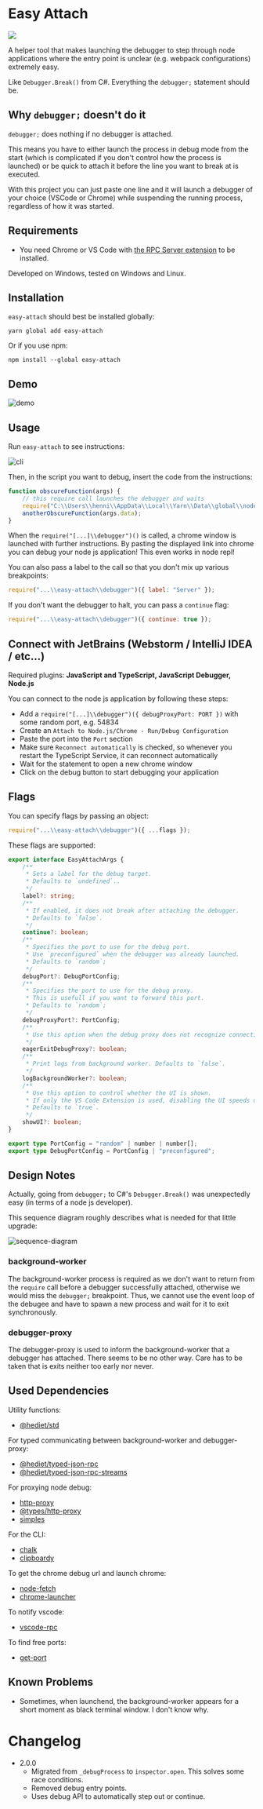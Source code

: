 # Easy Attach

[![](https://img.shields.io/twitter/follow/hediet_dev.svg?style=social)](https://twitter.com/intent/follow?screen_name=hediet_dev)

A helper tool that makes launching the debugger to step through node applications where the entry point is unclear (e.g. webpack configurations) extremely easy.

Like `Debugger.Break()` from C#. Everything the `debugger;` statement should be.

## Why `debugger;` doesn't do it

`debugger;` does nothing if no debugger is attached.

This means you have to either launch the process in debug mode from the start (which is complicated if you don't control how the process is launched) or be quick to attach it before the line you want to break at is executed.

With this project you can just paste one line and it will launch a debugger of your choice (VSCode or Chrome) while suspending the running process, regardless of how it was started.

## Requirements

-   You need Chrome or VS Code with [the RPC Server extension](https://marketplace.visualstudio.com/items?itemName=hediet.vscode-rpc-server) to be installed.

Developed on Windows, tested on Windows and Linux.

## Installation

`easy-attach` should best be installed globally:

```
yarn global add easy-attach
```

Or if you use npm:

```
npm install --global easy-attach
```

## Demo

![demo](docs/demo.gif)

## Usage

Run `easy-attach` to see instructions:

![cli](docs/cli.png)

Then, in the script you want to debug, insert the code from the instructions:

```js
function obscureFunction(args) {
	// this require call launches the debugger and waits
	require("C:\\Users\\henni\\AppData\\Local\\Yarn\\Data\\global\\node_modules\\easy-attach\\debugger")();
	anotherObscureFunction(args.data);
}
```

When the `require("[...]\\debugger")()` is called, a chrome window is launched with further instructions.
By pasting the displayed link into chrome you can debug your node js application!
This even works in node repl!

You can also pass a label to the call so that you don't mix up various breakpoints:

```js
require("...\\easy-attach\\debugger")({ label: "Server" });
```

If you don't want the debugger to halt, you can pass a `continue` flag:

```js
require("...\\easy-attach\\debugger")({ continue: true });
```

## Connect with JetBrains (Webstorm / IntelliJ IDEA / etc...)

Required plugins: **JavaScript and TypeScript, JavaScript Debugger, Node.js**

You can connect to the node js application by following these steps:

- Add a `require("[...]\\debugger")({ debugProxyPort: PORT })` with some random port, e.g. 54834
- Create an `Attach to Node.js/Chrome - Run/Debug Configuration`
- Paste the port into the `Port` section
- Make sure `Reconnect automatically` is checked, so whenever you restart the TypeScript Service, it can reconnect automatically
- Wait for the statement to open a new chrome window
- Click on the debug button to start debugging your application

## Flags

You can specify flags by passing an object:

```js
require("...\\easy-attach\\debugger")({ ...flags });
```

These flags are supported:

```ts
export interface EasyAttachArgs {
	/**
	 * Sets a label for the debug target.
	 * Defaults to `undefined`..
	 */
	label?: string;
	/**
	 * If enabled, it does not break after attaching the debugger.
	 * Defaults to `false`.
	 */
	continue?: boolean;
	/**
	 * Specifies the port to use for the debug port.
	 * Use `preconfigured` when the debugger was already launched.
	 * Defaults to `random`;
	 */
	debugPort?: DebugPortConfig;
	/**
	 * Specifies the port to use for the debug proxy.
	 * This is usefull if you want to forward this port.
	 * Defaults to `random`;
	 */
	debugProxyPort?: PortConfig;
	/**
	 * Use this option when the debug proxy does not recognize connection attempts and does not close automatically. Defaults to `false`.
	 */
	eagerExitDebugProxy?: boolean;
	/**
	 * Print logs from background worker. Defaults to `false`.
	 */
	logBackgroundWorker?: boolean;
	/**
	 * Use this option to control whether the UI is shown.
	 * If only the VS Code Extension is used, disabling the UI speeds up the auto attach feature.
	 * Defaults to `true`.
	 */
	showUI?: boolean;
}

export type PortConfig = "random" | number | number[];
export type DebugPortConfig = PortConfig | "preconfigured";
```

## Design Notes

Actually, going from `debugger;` to C#'s `Debugger.Break()` was unexpectedly easy (in terms of a node js developer).

This sequence diagram roughly describes what is needed for that little upgrade:

![sequence-diagram](docs/exported/main/Main.png)

### background-worker

The background-worker process is required as we don't want to return from the `require` call before a debugger successfully attached, otherwise we would miss the `debugger;` breakpoint.
Thus, we cannot use the event loop of the debugee and have to spawn a new process and wait for it to exit synchronously.

### debugger-proxy

The debugger-proxy is used to inform the background-worker that a debugger has attached.
There seems to be no other way.
Care has to be taken that is exits neither too early nor never.

## Used Dependencies

Utility functions:

-   [@hediet/std](https://www.npmjs.com/package/@hediet/std)

For typed communicating between background-worker and debugger-proxy:

-   [@hediet/typed-json-rpc](https://www.npmjs.com/package/@hediet/typed-json-rpc)
-   [@hediet/typed-json-rpc-streams](https://www.npmjs.com/package/@hediet/typed-json-rpc-streams)

For proxying node debug:

-   [http-proxy](https://www.npmjs.com/package/http-proxy)
-   [@types/http-proxy](https://www.npmjs.com/package/@types/http-proxy)
-   [simples](https://www.npmjs.com/package/simples)

For the CLI:

-   [chalk](https://www.npmjs.com/package/chalk)
-   [clipboardy](https://www.npmjs.com/package/clipboardy)

To get the chrome debug url and launch chrome:

-   [node-fetch](https://www.npmjs.com/package/node-fetch)
-   [chrome-launcher](https://www.npmjs.com/package/chrome-launcher)

To notify vscode:

-   [vscode-rpc](https://www.npmjs.com/package/vscode-rpc)

To find free ports:

-   [get-port](https://www.npmjs.com/package/get-port)

## Known Problems

-   Sometimes, when launchend, the background-worker appears for a short moment as black terminal window. I don't know why.

# Changelog

-   2.0.0
    -   Migrated from `_debugProcess` to `inspector.open`. This solves some race conditions.
    -   Removed debug entry points.
    -   Uses debug API to automatically step out or continue.
